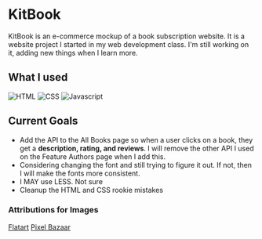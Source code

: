 # KitBook

KitBook is an e-commerce mockup of a book subscription website. It is a website project I started in my web development class. I'm still working on it, adding new things when I learn more. 

## What I used
![HTML](https://github.com/SydG04/cis170/assets/113223819/4991ce7a-7b9d-41c6-a4d1-82cd633bb50a)
![CSS](https://github.com/SydG04/cis170/assets/113223819/dd051432-75c0-4b55-b8ce-e849c1493394)
![Javascript](https://github.com/SydG04/cis170/assets/113223819/2c9a36a5-79f5-4f60-9b68-3e549a17c64d)

## Current Goals
- Add the API to the All Books page so when a user clicks on a book, they get a **description, rating, and reviews**. I will remove the other API I used on the Feature Authors page when I add this.
- Considering changing the font and still trying to figure it out. If not, then I will make the fonts more consistent.
- I MAY use LESS. Not sure
- Cleanup the HTML and CSS rookie mistakes

### Attributions for Images
[Flatart](https://www.iconfinder.com/Flatart)
[Pixel Bazaar](https://www.iconfinder.com/pixelbazaar)
